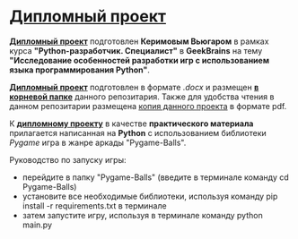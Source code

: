 # **[Дипломный проект](Graduation_project_python_Vyugar.docx)**

**[Дипломный проект](Graduation_project_python_Vyugar.docx)** подготовлен **Керимовым Вьюгаром** в рамках курса **"Python-разработчик. Специалист"** в **GeekBrains** на тему **"Исследование особенностей разработки игр с использованием языка программирования Python"**.

**[Дипломный проект](Graduation_project_python_Vyugar.docx)** подготовлен в формате *.docx* и размещен **[в корневой папке](Graduation_project_python_Vyugar.docx)**  данного репозитария. Также для удобства чтения в данном репозитарии размещена [копия данного проекта](Graduation_project_python_Vyugar.pdf) в формате pdf.

К **[дипломному проекту](Graduation_project_python_Vyugar.docx)** в качестве **практического материала** прилагается написанная на **Python** с использованием библиотеки *Pygame* игра в жанре аркады "Pygame-Balls".

Руководство по запуску игры:
- перейдите в папку "Pygame-Balls" (введите в терминале команду cd Pygame-Balls)
- установите все необходимые библиотеки, используя команду pip install -r requirements.txt в терминале
- затем запустите игру, используя в терминале команду python main.py